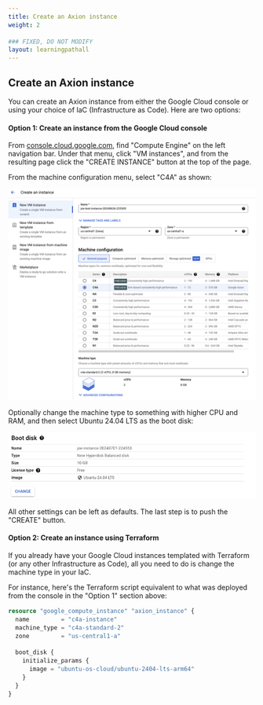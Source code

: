 ```yaml
---
title: Create an Axion instance
weight: 2

### FIXED, DO NOT MODIFY
layout: learningpathall
---
```


## Create an Axion instance

You can create an Axion instance from either the Google Cloud console or using your choice of IaC (Infrastructure as Code). Here are two options:

#### Option 1: Create an instance from the Google Cloud console

From [console.cloud.google.com](https://console.cloud.google.com), find "Compute Engine" on the left navigation bar. Under that menu, click "VM instances", and from the resulting page click the "CREATE INSTANCE" button at the top of the page.

From the machine configuration menu, select "C4A" as shown:

![select C4A as the image type](select_axion_instance.png)

Optionally change the machine type to something with higher CPU and RAM, and then select Ubuntu 24.04 LTS as the boot disk:

![set Ubuntu 24.04 LTS as the boot disk](set_ubuntu.png)

All other settings can be left as defaults. The last step is to push the "CREATE" button.

#### Option 2: Create an instance using Terraform

If you already have your Google Cloud instances templated with Terraform (or any other Infrastructure as Code), all you need to do is change the machine type in your IaC.

For instance, here's the Terraform script equivalent to what was deployed from the console in the "Option 1" section above:

```tf
resource "google_compute_instance" "axion_instance" {
  name         = "c4a-instance"
  machine_type = "c4a-standard-2"
  zone         = "us-central1-a"

  boot_disk {
    initialize_params {
      image = "ubuntu-os-cloud/ubuntu-2404-lts-arm64"
    }
  }
}
```